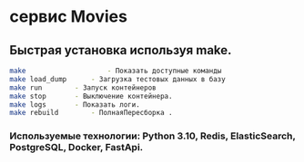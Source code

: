 # сервис Movies

## Быстрая установка используя make.
```bash
make                    - Показать доступные команды
make load_dump		- Загрузка тестовых данных в базу 
make run		- Запуск контейнеров 
make stop		- Выключение контейнера.
make logs		- Показать логи.
make rebuild		- ПолнаяПересборка .
```



### Используемые технологии: Python 3.10, Redis, ElasticSearch, PostgreSQL, Docker, FastApi.